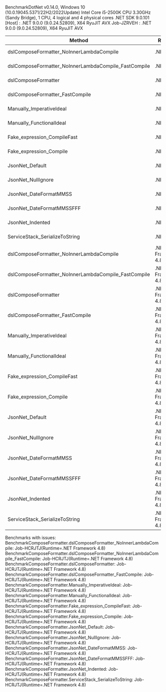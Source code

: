 
BenchmarkDotNet v0.14.0, Windows 10 (10.0.19045.5371/22H2/2022Update)
Intel Core i5-2500K CPU 3.30GHz (Sandy Bridge), 1 CPU, 4 logical and 4 physical cores
.NET SDK 9.0.101
  [Host]     : .NET 9.0.0 (9.0.24.52809), X64 RyuJIT AVX
  Job-JZRVEH : .NET 9.0.0 (9.0.24.52809), X64 RyuJIT AVX


 Method                                               | Runtime            | Mean        | Error     | StdDev    | Median      | Min         | Max         | Rank | Gen0      | Gen1     | Gen2    | Allocated  |
----------------------------------------------------- |------------------- |------------:|----------:|----------:|------------:|------------:|------------:|-----:|----------:|---------:|--------:|-----------:|
 dslComposeFormatter_NoInnerLambdaCompile             | .NET 9.0           | 17,512.0 μs | 284.93 μs | 266.52 μs | 17,578.1 μs | 17,058.6 μs | 17,927.1 μs |    9 |  500.0000 |  93.7500 | 31.2500 | 1888.54 KB |
 dslComposeFormatter_NoInnerLambdaCompile_FastCompile | .NET 9.0           |  1,008.1 μs |  18.54 μs |  41.47 μs |    989.0 μs |    967.7 μs |  1,112.0 μs |    2 |  175.7813 |  58.5938 | 58.5938 |  669.44 KB |
 dslComposeFormatter                                  | .NET 9.0           |  1,065.5 μs |  20.87 μs |  28.56 μs |  1,060.3 μs |  1,024.1 μs |  1,129.2 μs |    2 |  175.7813 |  58.5938 | 58.5938 |  669.44 KB |
 dslComposeFormatter_FastCompile                      | .NET 9.0           |  1,013.3 μs |  12.70 μs |  10.61 μs |  1,012.3 μs |  1,002.6 μs |  1,041.0 μs |    2 |  175.7813 |  58.5938 | 58.5938 |  669.44 KB |
 Manually_ImperativeIdeal                             | .NET 9.0           |    725.0 μs |   6.36 μs |   5.64 μs |    725.0 μs |    717.2 μs |    737.1 μs |    1 |  117.1875 |  58.5938 | 58.5938 |  420.34 KB |
 Manually_FunctionalIdeal                             | .NET 9.0           |  1,306.3 μs |  26.07 μs |  59.38 μs |  1,288.5 μs |  1,219.1 μs |  1,437.9 μs |    3 |  351.5625 |  60.5469 | 58.5938 | 1250.82 KB |
 Fake_expression_CompileFast                          | .NET 9.0           |  9,007.6 μs |  39.34 μs |  36.80 μs |  9,019.4 μs |  8,945.8 μs |  9,065.3 μs |    8 |  312.5000 |  78.1250 | 46.8750 | 1250.81 KB |
 Fake_expression_Compile                              | .NET 9.0           | 30,519.3 μs | 350.86 μs | 328.20 μs | 30,520.3 μs | 30,143.2 μs | 31,309.8 μs |   10 | 1218.7500 | 187.5000 | 31.2500 | 4035.72 KB |
 JsonNet_Default                                      | .NET 9.0           |  1,644.4 μs |  11.00 μs |   9.75 μs |  1,645.8 μs |  1,624.6 μs |  1,658.6 μs |    5 |  175.7813 |  58.5938 | 58.5938 |  630.52 KB |
 JsonNet_NullIgnore                                   | .NET 9.0           |  1,546.2 μs |   9.05 μs |   8.02 μs |  1,545.4 μs |  1,530.3 μs |  1,562.0 μs |    4 |  134.7656 |  44.9219 | 44.9219 |  536.84 KB |
 JsonNet_DateFormatMMSS                               | .NET 9.0           |  1,676.1 μs |  32.41 μs |  36.02 μs |  1,681.1 μs |  1,606.6 μs |  1,735.0 μs |    5 |  164.0625 |  54.6875 | 54.6875 |  663.66 KB |
 JsonNet_DateFormatMMSSFFF                            | .NET 9.0           |  1,776.1 μs |  16.71 μs |  13.96 μs |  1,774.7 μs |  1,754.3 μs |  1,805.6 μs |    6 |  175.7813 |  58.5938 | 58.5938 |  673.04 KB |
 JsonNet_Indented                                     | .NET 9.0           |  2,006.9 μs |  39.47 μs |  36.92 μs |  2,016.6 μs |  1,950.1 μs |  2,064.9 μs |    7 |  121.0938 | 117.1875 | 97.6563 |  939.15 KB |
 ServiceStack_SerializeToString                       | .NET 9.0           |  1,770.9 μs |  26.90 μs |  25.17 μs |  1,771.6 μs |  1,740.6 μs |  1,819.5 μs |    6 |  171.8750 |  42.9688 | 42.9688 |  585.58 KB |
 dslComposeFormatter_NoInnerLambdaCompile             | .NET Framework 4.8 |          NA |        NA |        NA |          NA |          NA |          NA |    ? |        NA |       NA |      NA |         NA |
 dslComposeFormatter_NoInnerLambdaCompile_FastCompile | .NET Framework 4.8 |          NA |        NA |        NA |          NA |          NA |          NA |    ? |        NA |       NA |      NA |         NA |
 dslComposeFormatter                                  | .NET Framework 4.8 |          NA |        NA |        NA |          NA |          NA |          NA |    ? |        NA |       NA |      NA |         NA |
 dslComposeFormatter_FastCompile                      | .NET Framework 4.8 |          NA |        NA |        NA |          NA |          NA |          NA |    ? |        NA |       NA |      NA |         NA |
 Manually_ImperativeIdeal                             | .NET Framework 4.8 |          NA |        NA |        NA |          NA |          NA |          NA |    ? |        NA |       NA |      NA |         NA |
 Manually_FunctionalIdeal                             | .NET Framework 4.8 |          NA |        NA |        NA |          NA |          NA |          NA |    ? |        NA |       NA |      NA |         NA |
 Fake_expression_CompileFast                          | .NET Framework 4.8 |          NA |        NA |        NA |          NA |          NA |          NA |    ? |        NA |       NA |      NA |         NA |
 Fake_expression_Compile                              | .NET Framework 4.8 |          NA |        NA |        NA |          NA |          NA |          NA |    ? |        NA |       NA |      NA |         NA |
 JsonNet_Default                                      | .NET Framework 4.8 |          NA |        NA |        NA |          NA |          NA |          NA |    ? |        NA |       NA |      NA |         NA |
 JsonNet_NullIgnore                                   | .NET Framework 4.8 |          NA |        NA |        NA |          NA |          NA |          NA |    ? |        NA |       NA |      NA |         NA |
 JsonNet_DateFormatMMSS                               | .NET Framework 4.8 |          NA |        NA |        NA |          NA |          NA |          NA |    ? |        NA |       NA |      NA |         NA |
 JsonNet_DateFormatMMSSFFF                            | .NET Framework 4.8 |          NA |        NA |        NA |          NA |          NA |          NA |    ? |        NA |       NA |      NA |         NA |
 JsonNet_Indented                                     | .NET Framework 4.8 |          NA |        NA |        NA |          NA |          NA |          NA |    ? |        NA |       NA |      NA |         NA |
 ServiceStack_SerializeToString                       | .NET Framework 4.8 |          NA |        NA |        NA |          NA |          NA |          NA |    ? |        NA |       NA |      NA |         NA |

Benchmarks with issues:
  BenchmarkComposeFormatter.dslComposeFormatter_NoInnerLambdaCompile: Job-HCRJTJ(Runtime=.NET Framework 4.8)
  BenchmarkComposeFormatter.dslComposeFormatter_NoInnerLambdaCompile_FastCompile: Job-HCRJTJ(Runtime=.NET Framework 4.8)
  BenchmarkComposeFormatter.dslComposeFormatter: Job-HCRJTJ(Runtime=.NET Framework 4.8)
  BenchmarkComposeFormatter.dslComposeFormatter_FastCompile: Job-HCRJTJ(Runtime=.NET Framework 4.8)
  BenchmarkComposeFormatter.Manually_ImperativeIdeal: Job-HCRJTJ(Runtime=.NET Framework 4.8)
  BenchmarkComposeFormatter.Manually_FunctionalIdeal: Job-HCRJTJ(Runtime=.NET Framework 4.8)
  BenchmarkComposeFormatter.Fake_expression_CompileFast: Job-HCRJTJ(Runtime=.NET Framework 4.8)
  BenchmarkComposeFormatter.Fake_expression_Compile: Job-HCRJTJ(Runtime=.NET Framework 4.8)
  BenchmarkComposeFormatter.JsonNet_Default: Job-HCRJTJ(Runtime=.NET Framework 4.8)
  BenchmarkComposeFormatter.JsonNet_NullIgnore: Job-HCRJTJ(Runtime=.NET Framework 4.8)
  BenchmarkComposeFormatter.JsonNet_DateFormatMMSS: Job-HCRJTJ(Runtime=.NET Framework 4.8)
  BenchmarkComposeFormatter.JsonNet_DateFormatMMSSFFF: Job-HCRJTJ(Runtime=.NET Framework 4.8)
  BenchmarkComposeFormatter.JsonNet_Indented: Job-HCRJTJ(Runtime=.NET Framework 4.8)
  BenchmarkComposeFormatter.ServiceStack_SerializeToString: Job-HCRJTJ(Runtime=.NET Framework 4.8)
